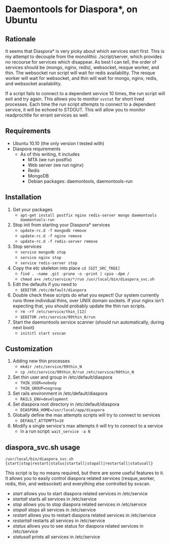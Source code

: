 # Daemontools for Diaspora\*, on Ubuntu

## Rationale

It seems that Diaspora\* is very picky about which services start first. This 
is my attempt to decouple from the monolithic ./script/server, which provides
no recourse for services which disappear. As best I can tell, the order of
services should be (mongo, nginx, redis), websocket, resque worker, and thin.
The websocket run script will wait for redis availability. The resque worker 
will wait for websocket, and thin will wait for mongo, nginx, redis, and
websocket availability.

If a script fails to connect to a dependent service 10 times, the run script
will exit and try again. This allows you to monitor `svstat` for short lived
processes. Each time the run script attempts to connect to a dependent service,
it will be echoed to STDOUT. This will allow you to monitor readproctitle for
errant services as well.

## Requirements

+ Ubuntu 10.10 (the only version I tested with)
+ Diaspora requirements
    + As of this writing, it includes
        + MTA (we run postfix)
        + Web server (we run nginx)
        + Redis
        + MongoDB
        + Debian packages: daemontools, daemontools-run

## Installation

1. Get your packages
    * `apt-get install postfix nginx redis-server mongo daemontools daemontools-run`
1. Stop init from starting your Diaspora\* services
    * `update-rc.d -f mongodb remove`
    * `update-rc.d -f nginx remove`
    * `update-rc.d -f redis-server remove`
1. Stop services
    * `service mongodb stop`
    * `service nginx stop`
    * `service redis-server stop`
1. Copy the etc skeleton into place
`cd [GIT_SRC_TREE]`
    * `find . -name .git -prune -o -print | cpio -dpm /`
    * `chmod a+x /etc/service/*/run /usr/local/bin/diaspora_svc.sh`
1. Edit the defaults if you need to
    * `$EDITOR /etc/default/diaspora`
1. Double check these scripts do what you expect! Our system currently runs three individual thins, over UNIX domain sockets. If your nginx isn't expecting that, you should probably update the thin run scripts.
    * `rm -rf /etc/service/thin_[12]`
    * `$EDITOR /etc/service/99thin_0/run`
1. Start the daemontools service scanner (should run automatically, during next boot)
    * `initctl start svscan`

## Customization

1. Adding new thin processes
    * `mkdir /etc/service/99thin_N`
    * `cp /etc/service/99thin_0/run /etc/service/99thin_N`
1. Set thin user and group in /etc/default/diaspora
    * `THIN_USER=nobody`
    * `THIN_GROUP=nogroup`
1. Set rails environment in /etc/default/diaspora
    * `RAILS_ENV=development`
1. Set diaspora root directory in /etc/default/diaspora
    * `DIASPORA_HOME=/usr/local/app/diaspora`
1. Globally define the max attempts scripts will try to connect to services
    * `DEFAULT_ATTEMPTS=10`
1. Modify a single service's max attempts it will try to connect to a service
    * in a run script: `wait_service -a N`

## diaspora_svc.sh usage

`/usr/local/bin/diaspora_svc.sh {start|stop|restart|status|startall|stopall|restartall|statusall}`

This script is by no means required, but there are some useful features to it.
It allows you to easily control diaspora related services (resque_worker,
redis, thin, and websocket) and everything else controlled by svscan.

+ *start* allows you to start diaspora related services in /etc/service
+ *startall* starts all services in /etc/service
+ *stop* allows you to stop diaspora related services in /etc/service
+ *stopall* stops all services in /etc/service
+ *restart* allows you to restart diaspora related services in /etc/service
+ *restartall* restarts all services in /etc/service
+ *status* allows you to see status for diaspora related services in /etc/service
+ *statusall* prints all services in /etc/service

